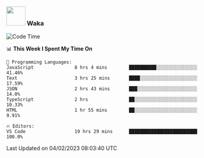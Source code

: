 ### <img src="https://media.giphy.com/media/VgCDAzcKvsR6OM0uWg/giphy.gif" width="50"> Waka

  <!--START_SECTION:waka-->
![Code Time](http://img.shields.io/badge/Code%20Time-1%2C245%20hrs%2044%20mins-blue)

📊 **This Week I Spent My Time On** 

```text
💬 Programming Languages: 
JavaScript               8 hrs 4 mins        ██████████░░░░░░░░░░░░░░░   41.46% 
Text                     3 hrs 25 mins       ████░░░░░░░░░░░░░░░░░░░░░   17.59% 
JSON                     2 hrs 43 mins       ███░░░░░░░░░░░░░░░░░░░░░░   14.0% 
TypeScript               2 hrs               ██░░░░░░░░░░░░░░░░░░░░░░░   10.33% 
HTML                     1 hr 55 mins        ██░░░░░░░░░░░░░░░░░░░░░░░   9.91%

🔥 Editors: 
VS Code                  19 hrs 29 mins      █████████████████████████   100.0%

```


 Last Updated on 04/02/2023 08:03:40 UTC
<!--END_SECTION:waka-->
